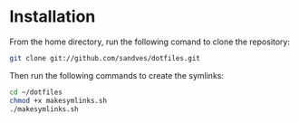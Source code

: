 # Installation
From the home directory, run the following comand to clone the repository:
```bash
git clone git://github.com/sandves/dotfiles.git
```

Then run the following commands to create the symlinks:
```bash
cd ~/dotfiles
chmod +x makesymlinks.sh
./makesymlinks.sh
```
